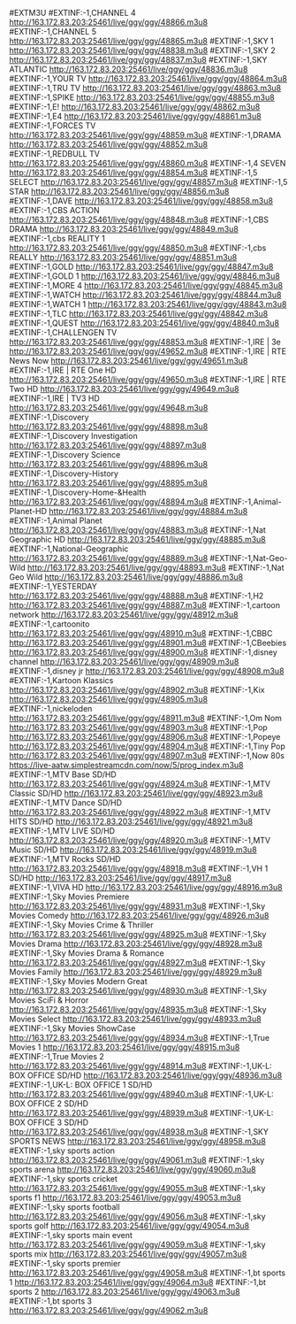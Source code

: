 
#EXTM3U
#EXTINF:-1,CHANNEL 4
http://163.172.83.203:25461/live/ggy/ggy/48866.m3u8
#EXTINF:-1,CHANNEL 5
http://163.172.83.203:25461/live/ggy/ggy/48865.m3u8
#EXTINF:-1,SKY 1
http://163.172.83.203:25461/live/ggy/ggy/48838.m3u8
#EXTINF:-1,SKY 2
http://163.172.83.203:25461/live/ggy/ggy/48837.m3u8
#EXTINF:-1,SKY ATLANTIC
http://163.172.83.203:25461/live/ggy/ggy/48836.m3u8
#EXTINF:-1,YOUR TV
http://163.172.83.203:25461/live/ggy/ggy/48864.m3u8
#EXTINF:-1,TRU TV
http://163.172.83.203:25461/live/ggy/ggy/48863.m3u8
#EXTINF:-1,SPIKE
http://163.172.83.203:25461/live/ggy/ggy/48855.m3u8
#EXTINF:-1,E!
http://163.172.83.203:25461/live/ggy/ggy/48862.m3u8
#EXTINF:-1,E4
http://163.172.83.203:25461/live/ggy/ggy/48861.m3u8
#EXTINF:-1,FORCES TV
http://163.172.83.203:25461/live/ggy/ggy/48859.m3u8
#EXTINF:-1,DRAMA
http://163.172.83.203:25461/live/ggy/ggy/48852.m3u8
#EXTINF:-1,REDBULL TV
http://163.172.83.203:25461/live/ggy/ggy/48860.m3u8
#EXTINF:-1,4 SEVEN
http://163.172.83.203:25461/live/ggy/ggy/48854.m3u8
#EXTINF:-1,5 SELECT
http://163.172.83.203:25461/live/ggy/ggy/48857.m3u8
#EXTINF:-1,5 STAR
http://163.172.83.203:25461/live/ggy/ggy/48856.m3u8
#EXTINF:-1,DAVE
http://163.172.83.203:25461/live/ggy/ggy/48858.m3u8
#EXTINF:-1,CBS ACTION
http://163.172.83.203:25461/live/ggy/ggy/48848.m3u8
#EXTINF:-1,CBS DRAMA
http://163.172.83.203:25461/live/ggy/ggy/48849.m3u8
#EXTINF:-1,cbs REALITY  1
http://163.172.83.203:25461/live/ggy/ggy/48850.m3u8
#EXTINF:-1,cbs REALLY
http://163.172.83.203:25461/live/ggy/ggy/48851.m3u8
#EXTINF:-1,GOLD
http://163.172.83.203:25461/live/ggy/ggy/48847.m3u8
#EXTINF:-1,GOLD  1
http://163.172.83.203:25461/live/ggy/ggy/48846.m3u8
#EXTINF:-1,MORE 4
http://163.172.83.203:25461/live/ggy/ggy/48845.m3u8
#EXTINF:-1,WATCH
http://163.172.83.203:25461/live/ggy/ggy/48844.m3u8
#EXTINF:-1,WATCH   1
http://163.172.83.203:25461/live/ggy/ggy/48843.m3u8
#EXTINF:-1,TLC
http://163.172.83.203:25461/live/ggy/ggy/48842.m3u8
#EXTINF:-1,QUEST
http://163.172.83.203:25461/live/ggy/ggy/48840.m3u8
#EXTINF:-1,CHALLENGEN TV
http://163.172.83.203:25461/live/ggy/ggy/48853.m3u8
#EXTINF:-1,IRE | 3e
http://163.172.83.203:25461/live/ggy/ggy/49652.m3u8
#EXTINF:-1,IRE | RTE News Now
http://163.172.83.203:25461/live/ggy/ggy/49651.m3u8
#EXTINF:-1,IRE | RTE One HD
http://163.172.83.203:25461/live/ggy/ggy/49650.m3u8
#EXTINF:-1,IRE | RTE Two HD
http://163.172.83.203:25461/live/ggy/ggy/49649.m3u8
#EXTINF:-1,IRE | TV3 HD
http://163.172.83.203:25461/live/ggy/ggy/49648.m3u8
#EXTINF:-1,Discovery
http://163.172.83.203:25461/live/ggy/ggy/48898.m3u8
#EXTINF:-1,Discovery Investigation
http://163.172.83.203:25461/live/ggy/ggy/48897.m3u8
#EXTINF:-1,Discovery Science
http://163.172.83.203:25461/live/ggy/ggy/48896.m3u8
#EXTINF:-1,Discovery-History
http://163.172.83.203:25461/live/ggy/ggy/48895.m3u8
#EXTINF:-1,Discovery-Home-&Health
http://163.172.83.203:25461/live/ggy/ggy/48894.m3u8
#EXTINF:-1,Animal-Planet-HD
http://163.172.83.203:25461/live/ggy/ggy/48884.m3u8
#EXTINF:-1,Animal Planet
http://163.172.83.203:25461/live/ggy/ggy/48883.m3u8
#EXTINF:-1,Nat Geographic HD
http://163.172.83.203:25461/live/ggy/ggy/48885.m3u8
#EXTINF:-1,National-Geographic
http://163.172.83.203:25461/live/ggy/ggy/48889.m3u8
#EXTINF:-1,Nat-Geo-Wild
http://163.172.83.203:25461/live/ggy/ggy/48893.m3u8
#EXTINF:-1,Nat Geo Wild
http://163.172.83.203:25461/live/ggy/ggy/48886.m3u8
#EXTINF:-1,YESTERDAY
http://163.172.83.203:25461/live/ggy/ggy/48888.m3u8
#EXTINF:-1,H2
http://163.172.83.203:25461/live/ggy/ggy/48887.m3u8
#EXTINF:-1,cartoon network
http://163.172.83.203:25461/live/ggy/ggy/48912.m3u8
#EXTINF:-1,cartoonito
http://163.172.83.203:25461/live/ggy/ggy/48910.m3u8
#EXTINF:-1,CBBC
http://163.172.83.203:25461/live/ggy/ggy/48901.m3u8
#EXTINF:-1,CBeebies
http://163.172.83.203:25461/live/ggy/ggy/48900.m3u8
#EXTINF:-1,disney channel
http://163.172.83.203:25461/live/ggy/ggy/48909.m3u8
#EXTINF:-1,disney jr
http://163.172.83.203:25461/live/ggy/ggy/48908.m3u8
#EXTINF:-1,Kartoon Klassics
http://163.172.83.203:25461/live/ggy/ggy/48902.m3u8
#EXTINF:-1,Kix
http://163.172.83.203:25461/live/ggy/ggy/48905.m3u8
#EXTINF:-1,nickeloden
http://163.172.83.203:25461/live/ggy/ggy/48911.m3u8
#EXTINF:-1,Om Nom
http://163.172.83.203:25461/live/ggy/ggy/48903.m3u8
#EXTINF:-1,Pop
http://163.172.83.203:25461/live/ggy/ggy/48906.m3u8
#EXTINF:-1,Popeye
http://163.172.83.203:25461/live/ggy/ggy/48904.m3u8
#EXTINF:-1,Tiny Pop
http://163.172.83.203:25461/live/ggy/ggy/48907.m3u8
#EXTINF:-1,Now 80s
https://live-aatw.simplestreamcdn.com/now/5/prog_index.m3u8
#EXTINF:-1,MTV Base SD/HD
http://163.172.83.203:25461/live/ggy/ggy/48924.m3u8
#EXTINF:-1,MTV Classic SD/HD
http://163.172.83.203:25461/live/ggy/ggy/48923.m3u8
#EXTINF:-1,MTV Dance SD/HD
http://163.172.83.203:25461/live/ggy/ggy/48922.m3u8
#EXTINF:-1,MTV HITS SD/HD
http://163.172.83.203:25461/live/ggy/ggy/48921.m3u8
#EXTINF:-1,MTV LIVE SD/HD
http://163.172.83.203:25461/live/ggy/ggy/48920.m3u8
#EXTINF:-1,MTV Music SD/HD
http://163.172.83.203:25461/live/ggy/ggy/48919.m3u8
#EXTINF:-1,MTV Rocks SD/HD
http://163.172.83.203:25461/live/ggy/ggy/48918.m3u8
#EXTINF:-1,VH 1 SD/HD
http://163.172.83.203:25461/live/ggy/ggy/48917.m3u8
#EXTINF:-1,VIVA  HD
http://163.172.83.203:25461/live/ggy/ggy/48916.m3u8
#EXTINF:-1,Sky Movies Premiere
http://163.172.83.203:25461/live/ggy/ggy/48931.m3u8
#EXTINF:-1,Sky Movies Comedy
http://163.172.83.203:25461/live/ggy/ggy/48926.m3u8
#EXTINF:-1,Sky Movies Crime & Thriller
http://163.172.83.203:25461/live/ggy/ggy/48925.m3u8
#EXTINF:-1,Sky Movies Drama
http://163.172.83.203:25461/live/ggy/ggy/48928.m3u8
#EXTINF:-1,Sky Movies Drama & Romance
http://163.172.83.203:25461/live/ggy/ggy/48927.m3u8
#EXTINF:-1,Sky Movies Family
http://163.172.83.203:25461/live/ggy/ggy/48929.m3u8
#EXTINF:-1,Sky Movies Modern Great
http://163.172.83.203:25461/live/ggy/ggy/48930.m3u8
#EXTINF:-1,Sky Movies SciFi & Horror
http://163.172.83.203:25461/live/ggy/ggy/48935.m3u8
#EXTINF:-1,Sky Movies Select
http://163.172.83.203:25461/live/ggy/ggy/48933.m3u8
#EXTINF:-1,Sky Movies ShowCase
http://163.172.83.203:25461/live/ggy/ggy/48934.m3u8
#EXTINF:-1,True Movies 1
http://163.172.83.203:25461/live/ggy/ggy/48915.m3u8
#EXTINF:-1,True Movies 2
http://163.172.83.203:25461/live/ggy/ggy/48914.m3u8
#EXTINF:-1,UK-L: BOX OFFICE SD/HD
http://163.172.83.203:25461/live/ggy/ggy/48936.m3u8
#EXTINF:-1,UK-L: BOX OFFICE 1 SD/HD
http://163.172.83.203:25461/live/ggy/ggy/48940.m3u8
#EXTINF:-1,UK-L: BOX OFFICE 2 SD/HD
http://163.172.83.203:25461/live/ggy/ggy/48939.m3u8
#EXTINF:-1,UK-L: BOX OFFICE 3 SD/HD
http://163.172.83.203:25461/live/ggy/ggy/48938.m3u8
#EXTINF:-1,SKY SPORTS NEWS
http://163.172.83.203:25461/live/ggy/ggy/48958.m3u8
#EXTINF:-1,sky sports action
http://163.172.83.203:25461/live/ggy/ggy/49061.m3u8
#EXTINF:-1,sky sports arena
http://163.172.83.203:25461/live/ggy/ggy/49060.m3u8
#EXTINF:-1,sky sports cricket
http://163.172.83.203:25461/live/ggy/ggy/49055.m3u8
#EXTINF:-1,sky sports f1
http://163.172.83.203:25461/live/ggy/ggy/49053.m3u8
#EXTINF:-1,sky sports football
http://163.172.83.203:25461/live/ggy/ggy/49056.m3u8
#EXTINF:-1,sky sports golf
http://163.172.83.203:25461/live/ggy/ggy/49054.m3u8
#EXTINF:-1,sky sports main event
http://163.172.83.203:25461/live/ggy/ggy/49059.m3u8
#EXTINF:-1,sky sports mix
http://163.172.83.203:25461/live/ggy/ggy/49057.m3u8
#EXTINF:-1,sky sports premier
http://163.172.83.203:25461/live/ggy/ggy/49058.m3u8
#EXTINF:-1,bt sports 1
http://163.172.83.203:25461/live/ggy/ggy/49064.m3u8
#EXTINF:-1,bt sports 2
http://163.172.83.203:25461/live/ggy/ggy/49063.m3u8
#EXTINF:-1,bt sports 3
http://163.172.83.203:25461/live/ggy/ggy/49062.m3u8
